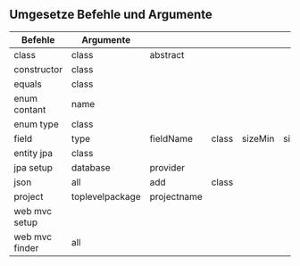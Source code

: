 ## Umgesetze Befehle und Argumente


| Befehle | Argumente |  |  |  |  | 
| --- | --- | --- | --- | --- | --- |
| class   | class | abstract || constructor | class | | equals | class | | enum contant | name | | enum type | class | | field | type | fieldName | class | sizeMin | sizeMax| entity jpa | class | | jpa setup | database | provider || json | all | add | class || project | toplevelpackage | projectname |
| web mvc setup |
| web mvc finder | all |